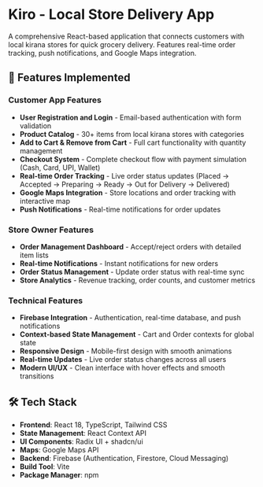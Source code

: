 # Kiro - Local Store Delivery App

A comprehensive React-based application that connects customers with local kirana stores for quick grocery delivery. Features real-time order tracking, push notifications, and Google Maps integration.

## 🚀 Features Implemented

### Customer App Features
- **User Registration and Login** - Email-based authentication with form validation
-  **Product Catalog** - 30+ items from local kirana stores with categories
-  **Add to Cart & Remove from Cart** - Full cart functionality with quantity management
-  **Checkout System** - Complete checkout flow with payment simulation (Cash, Card, UPI, Wallet)
-  **Real-time Order Tracking** - Live order status updates (Placed → Accepted → Preparing → Ready → Out for Delivery → Delivered)
-  **Google Maps Integration** - Store locations and order tracking with interactive map
-  **Push Notifications** - Real-time notifications for order updates

### Store Owner Features
-  **Order Management Dashboard** - Accept/reject orders with detailed item lists
-  **Real-time Notifications** - Instant notifications for new orders
-  **Order Status Management** - Update order status with real-time sync
-  **Store Analytics** - Revenue tracking, order counts, and customer metrics

### Technical Features
-  **Firebase Integration** - Authentication, real-time database, and push notifications
-  **Context-based State Management** - Cart and Order contexts for global state
-  **Responsive Design** - Mobile-first design with smooth animations
-  **Real-time Updates** - Live order status changes across all users
-  **Modern UI/UX** - Clean interface with hover effects and smooth transitions

## 🛠️ Tech Stack

- **Frontend**: React 18, TypeScript, Tailwind CSS
- **State Management**: React Context API
- **UI Components**: Radix UI + shadcn/ui
- **Maps**: Google Maps API
- **Backend**: Firebase (Authentication, Firestore, Cloud Messaging)
- **Build Tool**: Vite
- **Package Manager**: npm



